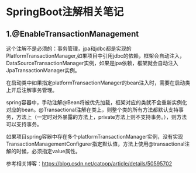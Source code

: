 # SpringBoot注解相关笔记

## 1.@EnableTransactionManagement

这个注解不是必须的：事务管理，jpa和jdbc都是实现的PlatformTransactionManager,如果项目中引用jdbc的依赖，框架会自动注入，DataSourceTransactionManager实例，如果是jpa依赖，框架就会自动注入JpaTransactionManager实例。

在启动类中如果指定platformTransactionManager的bean注入时，需要在启动类上开启注解事务管理。

spring容器中，手动注解@Bean将被优先加载，框架对应的类就不会重新实例化对应的bean。@Transactional注解在类上，则整个类的所有方法都默认支持事务，方法上（一定时对外暴露的方法上，private方法上则不支持事务。），则方法可以支持事务。

如果项目spring容器中存在多个platformTransactionManager实例，没有实现TransactionManagementConfigurer指定默认值，方法上使用@transactional注解的时候，必须指定value属性。

参考相关博客：https://blog.csdn.net/catoop/article/details/50595702